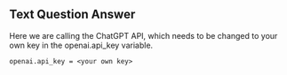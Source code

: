 ## Text Question Answer

Here we are calling the ChatGPT API, which needs to be changed to your own key in the openai.api_key variable.

```
openai.api_key = <your own key>
```
